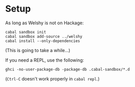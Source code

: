 # Setup

As long as Welshy is not on Hackage:

	cabal sandbox init
	cabal sandbox add-source ../welshy
	cabal install --only-dependencies

(This is going to take a while...)

If you need a REPL, use the following:

    ghci -no-user-package-db -package-db .cabal-sandbox/*.d

(`Ctrl-C` doesn't work properly in `cabal repl`.)